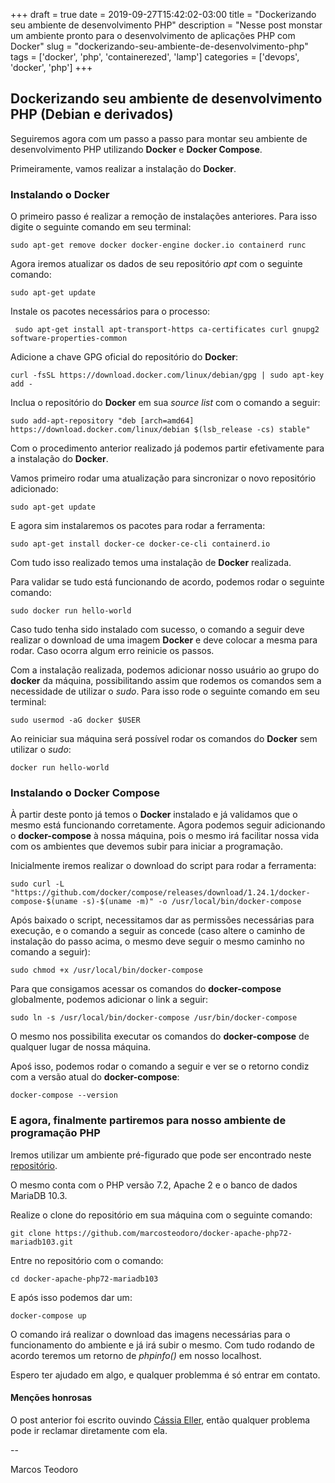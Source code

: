 +++ 
draft = true
date = 2019-09-27T15:42:02-03:00
title = "Dockerizando seu ambiente de desenvolvimento PHP"
description = "Nesse post monstar um ambiente pronto para o desenvolvimento de aplicações PHP com Docker"
slug = "dockerizando-seu-ambiente-de-desenvolvimento-php" 
tags = ['docker', 'php', 'containerezed', 'lamp']
categories = ['devops', 'docker', 'php']
+++

## Dockerizando seu ambiente de desenvolvimento PHP (Debian e derivados)

Seguiremos agora com um passo a passo para montar seu ambiente de desenvolvimento PHP utilizando **Docker** e **Docker Compose**.

Primeiramente, vamos realizar a instalação do **Docker**.

### Instalando o **Docker**

O primeiro passo é realizar a remoção de instalações anteriores. Para isso digite o seguinte comando em seu terminal: 

``
sudo apt-get remove docker docker-engine docker.io containerd runc
``

Agora iremos atualizar os dados de seu repositório *apt* com o seguinte comando: 

``
sudo apt-get update
``

Instale os pacotes necessários para o processo: 

`` 
sudo apt-get install apt-transport-https ca-certificates curl gnupg2 software-properties-common
``


Adicione a chave GPG oficial do repositório do **Docker**:

``
curl -fsSL https://download.docker.com/linux/debian/gpg | sudo apt-key add -
``

Inclua o repositório do **Docker** em sua *source list* com o comando a seguir: 

``
sudo add-apt-repository "deb [arch=amd64] https://download.docker.com/linux/debian $(lsb_release -cs) stable"
``

Com o procedimento anterior realizado já podemos partir efetivamente para a instalação do **Docker**.

Vamos primeiro rodar uma atualização para sincronizar o novo repositório adicionado: 

``
sudo apt-get update
``

E agora sim instalaremos os pacotes para rodar a ferramenta: 

``
sudo apt-get install docker-ce docker-ce-cli containerd.io
``

Com tudo isso realizado  temos uma instalação de **Docker** realizada. 

Para validar se tudo está funcionando de acordo, podemos rodar o seguinte comando: 

``
sudo docker run hello-world
``

Caso tudo tenha sido instalado com sucesso, o comando a seguir deve realizar o download de uma imagem **Docker** e deve colocar a mesma para rodar. Caso ocorra algum erro reinicie os passos.

Com a instalação realizada, podemos adicionar nosso usuário ao grupo do **docker** da máquina, possibilitando assim que rodemos os comandos sem a necessidade de utilizar o *sudo*. Para isso rode o seguinte comando em seu terminal:

``
sudo usermod -aG docker $USER
``

Ao reiniciar sua máquina será possível rodar os comandos do **Docker** sem utilizar o *sudo*:

``
docker run hello-world
``

### Instalando o **Docker Compose**

À partir deste ponto já temos o **Docker** instalado e já validamos que o mesmo está funcionando corretamente. Agora podemos seguir adicionando o **docker-compose** à nossa máquina, pois o mesmo irá facilitar nossa vida com os ambientes que devemos subir para iniciar a programação.

Inicialmente iremos realizar o download do script para rodar a ferramenta: 

``
sudo curl -L "https://github.com/docker/compose/releases/download/1.24.1/docker-compose-$(uname -s)-$(uname -m)" -o /usr/local/bin/docker-compose
``

Após baixado o script, necessitamos dar as permissões necessárias para execução, e o comando a seguir as concede (caso altere o caminho de instalação do passo acima, o mesmo deve seguir o mesmo caminho no comando a seguir): 

``
sudo chmod +x /usr/local/bin/docker-compose
``

Para que consigamos acessar os comandos do **docker-compose** globalmente, podemos adicionar o link a seguir: 

``
sudo ln -s /usr/local/bin/docker-compose /usr/bin/docker-compose
``

O mesmo nos possibilita executar os comandos do **docker-compose** de qualquer lugar de nossa máquina.

Apoś isso, podemos rodar o comando a seguir e ver se o retorno condiz com a versão atual do **docker-compose**: 

``
docker-compose --version
``

### E agora, finalmente  partiremos para nosso ambiente de programação PHP

Iremos utilizar um ambiente pré-figurado que pode ser encontrado neste [repositório](https://github.com/marcosteodoro/docker-apache-php72-mariadb103).

O mesmo conta com o PHP versão 7.2, Apache 2 e o banco de dados MariaDB 10.3.

Realize o clone do repositório em sua máquina com o seguinte comando: 

``
git clone https://github.com/marcosteodoro/docker-apache-php72-mariadb103.git
``

Entre no repositório com o comando:

``
cd docker-apache-php72-mariadb103
``

E após isso podemos dar um:

``
docker-compose up
`` 

O comando irá realizar o download das imagens necessárias para o funcionamento do ambiente e já irá subir o mesmo. Com tudo rodando de acordo teremos um retorno de *phpinfo()* em nosso localhost.

Espero ter ajudado em algo, e qualquer problemma é só entrar em contato.

#### Menções honrosas

O post anterior foi escrito ouvindo [Cássia Eller](https://open.spotify.com/artist/10naVTwNjE50daQVrN0bXh?si=r1CTAJGMQDivpA9CNEBr5A), então qualquer problema pode ir reclamar diretamente com ela.

-\-

Marcos Teodoro

